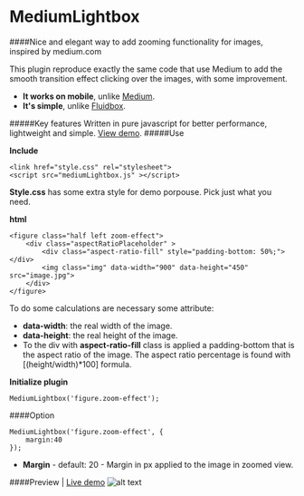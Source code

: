 MediumLightbox
=============

####Nice and elegant way to add zooming functionality for images, inspired by medium.com

This plugin reproduce exactly the same code that use Medium to add the smooth transition effect clicking over the images, with some improvement.
* **It works on mobile**, unlike [Medium](https:/medium.com).
* **It's simple**, unlike [Fluidbox](http://terrymun.github.io/Fluidbox/).

#####Key features
Written in pure javascript for better performance, lightweight and simple. [View demo](http://davidecalignano.it/project/files/medium-lightbox/demo/demo.html).
#####Use

**Include**

    <link href="style.css" rel="stylesheet">
    <script src="mediumLightbox.js" ></script>
**Style.css** has some extra style for demo porpouse. Pick just what you need.

**html**

    <figure class="half left zoom-effect">
        <div class="aspectRatioPlaceholder" >
            <div class="aspect-ratio-fill" style="padding-bottom: 50%;"></div>
            <img class="img" data-width="900" data-height="450" src="image.jpg">
        </div>
    </figure>
    
To do some calculations are necessary some attribute:
* **data-width**: the real width of the image.
* **data-height**: the real height of the image.
* To the div with **aspect-ratio-fill** class is applied a padding-bottom that is the aspect ratio of the image. 
The aspect ratio percentage is found with [(height/width)*100] formula.

**Initialize plugin**

	MediumLightbox('figure.zoom-effect');
####Option

    MediumLightbox('figure.zoom-effect', {
        margin:40
    });
* **Margin** - default: 20 - Margin in px applied to the image in zoomed view.


####Preview | [Live demo](http://davidecalignano.it/project/files/medium-lightbox/demo/demo.html)
![alt text](http://davidecalignano.it/project/files/medium-lightbox/medium-lightbox-demo.gif "Demo")
